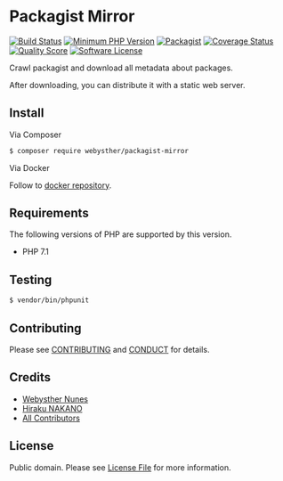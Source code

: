 # Packagist Mirror

[![Build Status](https://goo.gl/PfY1J8)](https://travis-ci.org/Webysther/packagist-mirror)
[![Minimum PHP Version](https://goo.gl/PnnkKQ)](https://php.net/)
[![Packagist](https://goo.gl/155cHZ)](https://packagist.org/packages/webysther/packagist-mirror)
[![Coverage Status](https://goo.gl/heUgvv)](https://scrutinizer-ci.com/g/Webysther/packagist-mirror/code-structure)
[![Quality Score](https://goo.gl/3LwbA1)](https://scrutinizer-ci.com/g/Webysther/packagist-mirror)
[![Software License](https://goo.gl/ieFvw1)](LICENSE.md)

Crawl packagist and download all metadata about packages.

After downloading, you can distribute it with a static web server.

## Install

Via Composer

``` bash
$ composer require webysther/packagist-mirror
```

Via Docker

Follow to [docker repository](https://github.com/Webysther/packagist-mirror-docker).

## Requirements

The following versions of PHP are supported by this version.

* PHP 7.1

## Testing

``` bash
$ vendor/bin/phpunit
```

## Contributing

Please see [CONTRIBUTING](CONTRIBUTING.md) and [CONDUCT](CONDUCT.md) for details.

## Credits

- [Webysther Nunes](https://github.com/Webysther)
- [Hiraku NAKANO](https://github.com/hirak)
- [All Contributors](https://github.com/Webysther/packagist-mirror/contributors)

## License

Public domain. Please see [License File](LICENSE.md) for more information.
